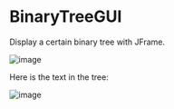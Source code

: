 # BinaryTreeGUI
Display a certain binary tree with JFrame.

![image](https://github.com/hahajige/BinaryTreeGUI/blob/master/screenshot/screenshots1.png)

Here is the text in the tree:

![image](https://github.com/hahajige/BinaryTreeGUI/blob/master/screenshot/screenshots2.png)
